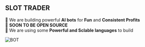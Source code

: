 ## SLOT TRADER ##

🌱 We are building powerful **AI bots** for **Fun** and **Consistent Profits**<br/>
📢 **SOON TO BE OPEN SOURCE** <br/>
🤝  We are using some **Powerful and Sclable languages** to build <br/>


![BOT](https://user-images.githubusercontent.com/66181258/208289316-40c46851-41e3-4c06-99fb-b6dd2f2c3e4a.jpg)
